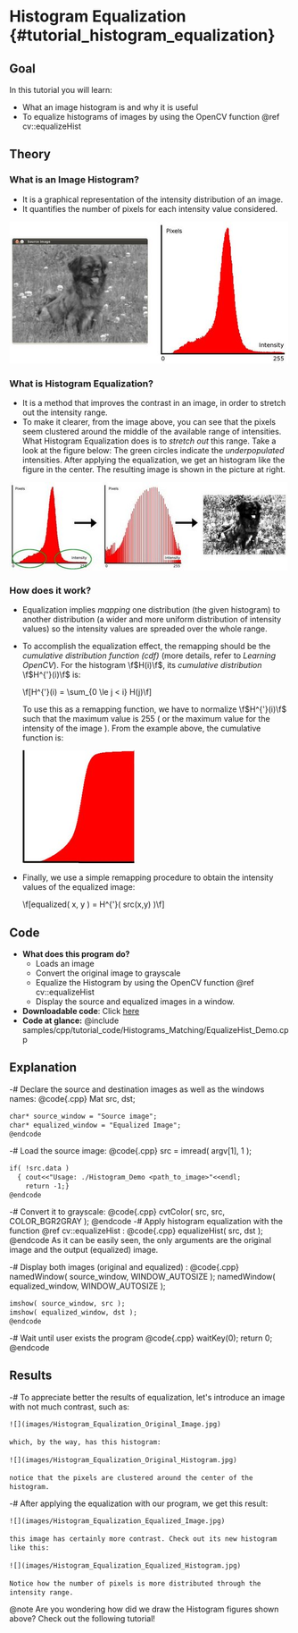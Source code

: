 Histogram Equalization {#tutorial_histogram_equalization}
======================

Goal
----

In this tutorial you will learn:

-   What an image histogram is and why it is useful
-   To equalize histograms of images by using the OpenCV function @ref cv::equalizeHist

Theory
------

### What is an Image Histogram?

-   It is a graphical representation of the intensity distribution of an image.
-   It quantifies the number of pixels for each intensity value considered.

![](images/Histogram_Equalization_Theory_0.jpg)

### What is Histogram Equalization?

-   It is a method that improves the contrast in an image, in order to stretch out the intensity
    range.
-   To make it clearer, from the image above, you can see that the pixels seem clustered around the
    middle of the available range of intensities. What Histogram Equalization does is to *stretch
    out* this range. Take a look at the figure below: The green circles indicate the
    *underpopulated* intensities. After applying the equalization, we get an histogram like the
    figure in the center. The resulting image is shown in the picture at right.

![](images/Histogram_Equalization_Theory_1.jpg)

### How does it work?

-   Equalization implies *mapping* one distribution (the given histogram) to another distribution (a
    wider and more uniform distribution of intensity values) so the intensity values are spreaded
    over the whole range.
-   To accomplish the equalization effect, the remapping should be the *cumulative distribution
    function (cdf)* (more details, refer to *Learning OpenCV*). For the histogram \f$H(i)\f$, its
    *cumulative distribution* \f$H^{'}(i)\f$ is:

    \f[H^{'}(i) = \sum_{0 \le j < i} H(j)\f]

    To use this as a remapping function, we have to normalize \f$H^{'}(i)\f$ such that the maximum value
    is 255 ( or the maximum value for the intensity of the image ). From the example above, the
    cumulative function is:

    ![](images/Histogram_Equalization_Theory_2.jpg)

-   Finally, we use a simple remapping procedure to obtain the intensity values of the equalized
    image:

    \f[equalized( x, y ) = H^{'}( src(x,y) )\f]

Code
----

-   **What does this program do?**
    -   Loads an image
    -   Convert the original image to grayscale
    -   Equalize the Histogram by using the OpenCV function @ref cv::equalizeHist
    -   Display the source and equalized images in a window.
-   **Downloadable code**: Click
    [here](https://github.com/Itseez/opencv/tree/master/samples/cpp/tutorial_code/Histograms_Matching/EqualizeHist_Demo.cpp)
-   **Code at glance:**
    @include samples/cpp/tutorial_code/Histograms_Matching/EqualizeHist_Demo.cpp

Explanation
-----------

-#  Declare the source and destination images as well as the windows names:
    @code{.cpp}
    Mat src, dst;

    char* source_window = "Source image";
    char* equalized_window = "Equalized Image";
    @endcode
-#  Load the source image:
    @code{.cpp}
    src = imread( argv[1], 1 );

    if( !src.data )
      { cout<<"Usage: ./Histogram_Demo <path_to_image>"<<endl;
        return -1;}
    @endcode
-#  Convert it to grayscale:
    @code{.cpp}
    cvtColor( src, src, COLOR_BGR2GRAY );
    @endcode
-#  Apply histogram equalization with the function @ref cv::equalizeHist :
    @code{.cpp}
    equalizeHist( src, dst );
    @endcode
    As it can be easily seen, the only arguments are the original image and the output (equalized)
    image.

-#  Display both images (original and equalized) :
    @code{.cpp}
    namedWindow( source_window, WINDOW_AUTOSIZE );
    namedWindow( equalized_window, WINDOW_AUTOSIZE );

    imshow( source_window, src );
    imshow( equalized_window, dst );
    @endcode
-#  Wait until user exists the program
    @code{.cpp}
    waitKey(0);
    return 0;
    @endcode

Results
-------

-#  To appreciate better the results of equalization, let's introduce an image with not much
    contrast, such as:

    ![](images/Histogram_Equalization_Original_Image.jpg)

    which, by the way, has this histogram:

    ![](images/Histogram_Equalization_Original_Histogram.jpg)

    notice that the pixels are clustered around the center of the histogram.

-#  After applying the equalization with our program, we get this result:

    ![](images/Histogram_Equalization_Equalized_Image.jpg)

    this image has certainly more contrast. Check out its new histogram like this:

    ![](images/Histogram_Equalization_Equalized_Histogram.jpg)

    Notice how the number of pixels is more distributed through the intensity range.

@note
Are you wondering how did we draw the Histogram figures shown above? Check out the following
tutorial!
